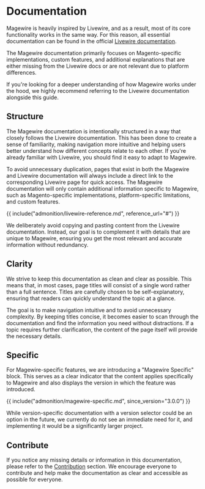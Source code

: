 # Documentation

Magewire is heavily inspired by Livewire, and as a result, most of its core functionality works in the same way.
For this reason, all essential documentation can be found in the official [Livewire documentation](https://livewire.laravel.com/docs/quickstart).

The Magewire documentation primarily focuses on Magento-specific implementations, custom features,
and additional explanations that are either missing from the Livewire docs or are not relevant due to platform differences.

If you're looking for a deeper understanding of how Magewire works under the hood, we highly recommend referring to the
Livewire documentation alongside this guide.

## Structure

The Magewire documentation is intentionally structured in a way that closely follows the Livewire documentation.
This has been done to create a sense of familiarity, making navigation more intuitive and helping users better
understand how different concepts relate to each other. If you're already familiar with Livewire,
you should find it easy to adapt to Magewire.

To avoid unnecessary duplication, pages that exist in both the Magewire and Livewire documentation will always include
a direct link to the corresponding Livewire page for quick access. The Magewire documentation will only contain
additional information specific to Magewire, such as Magento-specific implementations, platform-specific limitations,
and custom features.

{{ include("admonition/livewire-reference.md", reference_url="#") }}

We deliberately avoid copying and pasting content from the Livewire documentation. Instead, our goal is to complement
it with details that are unique to Magewire, ensuring you get the most relevant and accurate information without redundancy.

## Clarity

We strive to keep this documentation as clean and clear as possible. This means that, in most cases, page titles will
consist of a single word rather than a full sentence. Titles are carefully chosen to be self-explanatory,
ensuring that readers can quickly understand the topic at a glance.

The goal is to make navigation intuitive and to avoid unnecessary complexity. By keeping titles concise,
it becomes easier to scan through the documentation and find the information you need without distractions.
If a topic requires further clarification, the content of the page itself will provide the necessary details.

## Specific

For Magewire-specific features, we are introducing a "Magewire Specific" block. This serves as a clear indicator that
the content applies specifically to Magewire and also displays the version in which the feature was introduced.

{{ include("admonition/magewire-specific.md", since_version="3.0.0") }}

While version-specific documentation with a version selector could be an option in the future,
we currently do not see an immediate need for it, and implementing it would be a significantly larger project.

## Contribute

If you notice any missing details or information in this documentation, please refer to the [Contribution](contribute.md) section.
We encourage everyone to contribute and help make the documentation as clear and accessible as possible for everyone.
